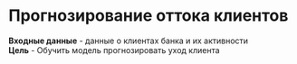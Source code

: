 # Прогнозирование оттока клиентов

**Входные данные** - данные о клиентах банка и их активности<br>
**Цель** - Обучить модель прогнозировать уход клиента
